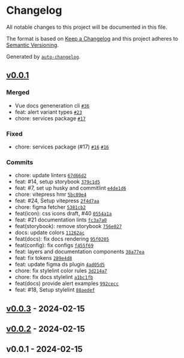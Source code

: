 # Changelog

All notable changes to this project will be documented in this file.

The format is based on [Keep a Changelog](https://keepachangelog.com/en/1.0.0/)
and this project adheres to [Semantic Versioning](https://semver.org/spec/v2.0.0.html).

Generated by [`auto-changelog`](https://github.com/CookPete/auto-changelog).

## [v0.0.1](https://github.com/acronis/ui-components-library/compare/v0.0.3...v0.0.1)

### Merged

- Vue docs geneneration cli [`#36`](https://github.com/acronis/ui-components-library/pull/36)
- feat: alert variant types [`#23`](https://github.com/acronis/ui-components-library/pull/23)
- chore: services package [`#17`](https://github.com/acronis/ui-components-library/pull/17)

### Fixed

- chore: services package (#17) [`#16`](https://github.com/acronis/ui-components-library/issues/16) [`#16`](https://github.com/acronis/ui-components-library/issues/16)

### Commits

- chore: update linters [`67d66d2`](https://github.com/acronis/ui-components-library/commit/67d66d23dc81ce2f367b5a8a884b2eb9e62d4758)
- feat: #14, setup storybook [`379c1d5`](https://github.com/acronis/ui-components-library/commit/379c1d5d8ea904d53680d19d90381cffd3de702e)
- feat: #7, set up husky and commitlint [`e4de1d6`](https://github.com/acronis/ui-components-library/commit/e4de1d66148b697784e4345cba7f092358f23dba)
- chore: vitepress hmr [`5bc09e4`](https://github.com/acronis/ui-components-library/commit/5bc09e40a11f230f16c60c06652597bb1915061a)
- feat: #24, Setup vitepress [`2f4d7aa`](https://github.com/acronis/ui-components-library/commit/2f4d7aace45817e7e54492c26c2ab8895d5d2778)
- chore: figma fetcher [`5381cb2`](https://github.com/acronis/ui-components-library/commit/5381cb2341532de68bfc8721e29c2cd6e6bb91c2)
- feat(icon): css icons draft, #40 [`0554a1a`](https://github.com/acronis/ui-components-library/commit/0554a1a57948a990f8cbc7f4ef0db788685090e5)
- feat: #21 documentation lints [`fc3a7a0`](https://github.com/acronis/ui-components-library/commit/fc3a7a043d8d4370356675d8409270cd96333200)
- feat(storybook): remove storybook [`756e027`](https://github.com/acronis/ui-components-library/commit/756e0273ee865bf8fd9434f722e33a2d6f364ba3)
- docs: update colors [`11262ac`](https://github.com/acronis/ui-components-library/commit/11262ac34ec3b149818480ca5a5ffcb8c6b3078f)
- feat(docs): fix docs rendering [`95f0205`](https://github.com/acronis/ui-components-library/commit/95f0205951f50e75daeb2e3e97802bdb05d5dd17)
- feat(config): fix configs [`f455f69`](https://github.com/acronis/ui-components-library/commit/f455f69c28c9ab1e6d2f530875daa6676754e02c)
- feat: layers and documentation components [`38a77ea`](https://github.com/acronis/ui-components-library/commit/38a77ea985de877e0437b856988d99ab8eb03292)
- feat: fix tokens [`289e4d8`](https://github.com/acronis/ui-components-library/commit/289e4d8a1cedfb4257a1d3ccb7d571af5a532bc7)
- feat: update figma ds plugin [`4ad05d5`](https://github.com/acronis/ui-components-library/commit/4ad05d5427b615fa350cc839555958e3a679bd0e)
- chore: fix stylelint color rules [`3d214a7`](https://github.com/acronis/ui-components-library/commit/3d214a7b4b4043e47bc34e3cac544d4c59717821)
- chore: fix docs stylelint [`a1bc1fb`](https://github.com/acronis/ui-components-library/commit/a1bc1fbaaa0437bbd8c9e39f5472b0baac160adc)
- feat(docs) provide alert examples [`992cecc`](https://github.com/acronis/ui-components-library/commit/992cecc0277c333d9a93492f939b91b9da403d42)
- feat: #18, Setup stylelint [`88aedef`](https://github.com/acronis/ui-components-library/commit/88aedef73ae96e1896b386c59d5b8ed5b58681fd)

## [v0.0.3](https://github.com/acronis/ui-components-library/compare/v0.0.2...v0.0.3) - 2024-02-15

## [v0.0.2](https://github.com/acronis/ui-components-library/compare/v0.0.1...v0.0.2) - 2024-02-15

## v0.0.1 - 2024-02-15

